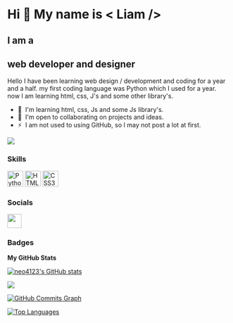 Hi 👋 My name is < Liam />
==========================

I am a <H2> web developer and designer </H2>
--------------------------------------------

Hello I have been learning web design / development and coding for a year and a half. my first coding language was Python which I used for a year. now I am learning html, css, J's and some other library's.

* 🧠  I'm learning html, css, Js and some Js library's.
* 🤝  I'm open to collaborating on projects and ideas.
* ⚡  I am not used to using GitHub, so I may not post a lot at first.

<a href="https://www.github.com/neo4123" target="_blank" rel="noreferrer"><img
src="https://img.shields.io/github/followers/neo4123?logo=github&style=for-the-badge&color=a855f7&labelColor=22272e" /></a>

### Skills


<p align="left">
<a href="https://www.python.org/" target="_blank" rel="noreferrer"><img src="https://raw.githubusercontent.com/danielcranney/readme-generator/main/public/icons/skills/python-colored.svg" width="36" height="36" alt="Python" /></a>
<a href="https://developer.mozilla.org/en-US/docs/Glossary/HTML5" target="_blank" rel="noreferrer"><img src="https://raw.githubusercontent.com/danielcranney/readme-generator/main/public/icons/skills/html5-colored.svg" width="36" height="36" alt="HTML5" /></a>
<a href="https://www.w3.org/TR/CSS/#css" target="_blank" rel="noreferrer"><img src="https://raw.githubusercontent.com/danielcranney/readme-generator/main/public/icons/skills/css3-colored.svg" width="36" height="36" alt="CSS3" /></a>
</p>


### Socials

<p align="left"> <a href="https://www.github.com/neo4123" target="_blank" rel="noreferrer"><img src="https://raw.githubusercontent.com/danielcranney/readme-generator/main/public/icons/socials/github.svg" width="32" height="32" /></a></p>

### Badges

<b>My GitHub Stats</b>

<a href="http://www.github.com/neo4123"><img src="https://github-readme-stats.vercel.app/api?username=neo4123&show_icons=true&hide=&count_private=true&title_color=14b8a6&text_color=ffffff&icon_color=a855f7&bg_color=22272e&hide_border=true&show_icons=true" alt="neo4123's GitHub stats" /></a>

<a href="http://www.github.com/neo4123"><img src="https://github-readme-streak-stats.herokuapp.com/?user=neo4123&stroke=ffffff&background=22272e&ring=14b8a6&fire=14b8a6&currStreakNum=ffffff&currStreakLabel=14b8a6&sideNums=ffffff&sideLabels=ffffff&dates=ffffff&hide_border=true" /></a>

<a href="http://www.github.com/neo4123"><img src="https://activity-graph.herokuapp.com/graph?username=neo4123&bg_color=22272e&color=ffffff&line=a855f7&point=ffffff&area_color=22272e&area=true&hide_border=true&custom_title=GitHub%20Commits%20Graph" alt="GitHub Commits Graph" /></a>

<a href="https://github.com/neo4123" align="left"><img src="https://github-readme-stats.vercel.app/api/top-langs/?username=neo4123&langs_count=10&title_color=14b8a6&text_color=ffffff&icon_color=a855f7&bg_color=22272e&hide_border=true&locale=en&custom_title=Top%20%Languages" alt="Top Languages" /></a>
